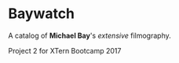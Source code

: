# Baywatch

A catalog of **Michael Bay**'s _extensive_ filmography.

Project 2 for XTern Bootcamp 2017
